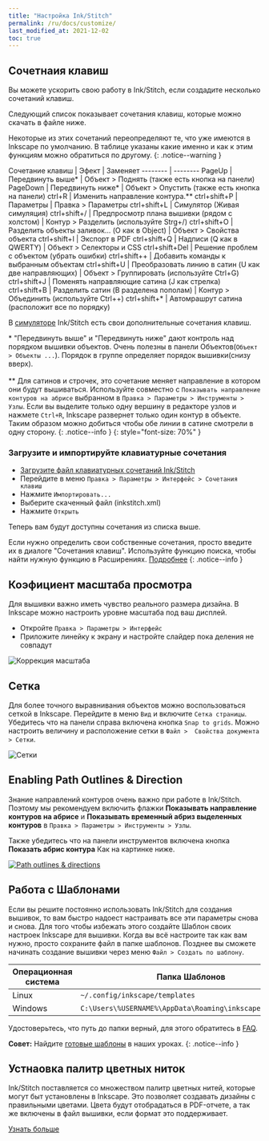 ```yaml
---
title: "Настройка Ink/Stitch"
permalink: /ru/docs/customize/
last_modified_at: 2021-12-02
toc: true
---
```


## Сочетнаия клавиш

Вы можете ускорить свою работу в Ink/Stitch, если создадите несколько сочетаний клавиш.

Следующий список показывает сочетания клавиш, которые можно скачать в файле ниже.

Некоторые из этих сочетаний переопределяют те, что уже имеются в Inkscape по умолчанию. В таблице указаны какие именно и как к этим функциям можно обратиться по другому.
{: .notice--warning }

Сочетание&nbsp;клавиш | Эфект | Заменяет
-------- | --------
<key>PageUp</key>                             | Передвинуть выше* | Объект > Поднять (также есть кнопка на панели)
<key>PageDown</key>                           | Передвинуть ниже* | Объект > Опустить (также есть кнопка на панели)
<key>ctrl</key>+<key>R</key>                  | Изменить направление контура.**
<key>ctrl</key>+<key>shift</key>+<key>P</key> | Параметры | Правка > Параметры
<key>ctrl</key>+<key>shift</key>+<key>L</key> | Симулятор (Живая симуляция)
<key>ctrl</key>+<key>shift</key>+<key>/</key> | Предпросмотр плана вышивки (рядом с холстом) | Контур > Разделить (используйте Strg+/)
<key>ctrl</key>+<key>shift</key>+<key>O</key> | Разделить объекты заливок... (O как в Object) | Объект > Свойства объекта
<key>ctrl</key>+<key>shift</key>+<key>I</key> | Экспорт в PDF
<key>ctrl</key>+<key>shift</key>+<key>Q</key> | Надписи (Q как в QWERTY) | Объект > Селекторы и CSS
<span style="white-space: nowrap;"><key>ctrl</key>+<key>shift</key>+<key>Del</key></span> | Решение проблем с объектом (убрать ошибки)
<key>ctrl</key>+<key>shift</key>+<key>+</key> | Добавить команды к выбранным объектам
<key>ctrl</key>+<key>shift</key>+<key>U</key> | Преобразовать линию в сатин (U как две направляющих) | Объект > Группировать (используйте Ctrl+G)
<key>ctrl</key>+<key>shift</key>+<key>J</key> | Поменять направляющие сатина (J как стрелка)
<key>ctrl</key>+<key>shift</key>+<key>B</key> | Разделить сатин (B разделена пополам) | Контур > Объединить (используйте Ctrl++)
<key>ctrl</key>+<key>shift</key>+<key>*</key> | Автомрашрут сатина (расположит все по порядку)

В [симуляторе](/ru/docs/visualize/#simulation-shortcut-keys) Ink/Stitch есть свои дополнительные сочетания клавиш.

\* "Передвинуть выше" и "Передвинуть ниже" дают контроль над порядком вышивки объектов. Очень полезны в панели Объектов(`Объект > Объекты ...`). Порядок в группе определяет порядок вышивки(снизу вверх).<br><br>** Для сатинов и строчек, это сочетание меняет направление в котором они будут вышиваться. Используйте совместно с `Показывать направление контуров на абрисе` выбранном в `Правка > Параметры > Инструменты > Узлы`. Если вы выделите только одну вершину в редакторе узлов и нажмете `Ctrl+R`, Inkscape развернет только один контур в объекте. Таким образом можно добиться чтобы обе линии в сатине смотрели в одну сторону.
{: .notice--info }
{: style="font-size: 70%" }

### Загрузите и импортируйте клавиатурные сочетания

* [Загрузите файл клавиатурных сочетаний Ink/Stitch](/assets/files/inkstitch.xml)
* Перейдите в меню `Правка > Параметры > Интерфейс > Сочетания клавиш`
* Нажмите `Импортировать...`
* Выберите скаченный файл (inkstitch.xml)
* Нажмите `Открыть`

Теперь вам будут доступны сочетания из списка выше.

Если нужно определить свои собственные сочетания, просто введите их в диалоге "Сочетания клавиш".
Используйте функцию поиска, чтобы найти нужную функцию в Расширениях. [Подробнее](http://wiki.inkscape.org/wiki/index.php/Customizing_Inkscape)
{: .notice--info }

## Коэфициент масштаба просмотра

Для вышивки важно иметь чувство реального размера дизайна. В Inkscape можно настроить уровне масштаба под ваш дисплей.

* Откройте `Правка > Параметры > Интерфейс`
* Приложите линейку к экрану и настройте слайдер пока деления не совпадут
 
![Коррекция масштаба](/assets/images/docs/en/customize-zoom-correction.png)

## Сетка

Для более точного выравнивания объектов можно воспользоваться сеткой в Inkscape. Перейдите в меню `Вид` и включите `Сетка страницы`. Убедитесь что на панели справа включена кнопка `Snap to grids`. Можно настроить величину и расположение сетки  в `Файл >  Свойства документа > Сетки`.

![Сетки](https://user-images.githubusercontent.com/11083514/40359052-414d3554-5db9-11e8-8b49-3be75c5e9732.png)

## Enabling Path Outlines & Direction

Знание направлений контуров очень важно при работе в Ink/Stitch. Поэтому мы рекомендуем включить флажки **Показывать направление контуров на абрисе** и **Показывать временный абриз выделенных контуров** в `Правка > Параметры > Инструменты > Узлы`.

Также убедитесь что на панели инструментов включена кнопка **Показать абрис контура** Как на картинке ниже.

[![Path outlines & directions](https://user-images.githubusercontent.com/11083514/40360721-f294ef0a-5dbe-11e8-9d4d-98f469ff1fba.png)](https://user-images.githubusercontent.com/11083514/40360721-f294ef0a-5dbe-11e8-9d4d-98f469ff1fba.png)

## Работа с Шаблонами

Если вы решите постоянно использовать Ink/Stitch для создания вышивок, то вам быстро надоест настраивать все эти параметры снова и снова. Для того чтобы избежать этого создайте Шаблон своих настроек Inkscape для вышивки. Когда вы всё настроите так как вам нужно, просто сохраните файл в папке шаблонов. Позднее вы сможете начинать создание вышивки через меню `Файл > Создать по шаблону`.

Операционная система|Папка Шаблонов
---|---
Linux|`~/.config/inkscape/templates`
Windows|`C:\Users\%USERNAME%\AppData\Roaming\inkscape\templates`

Удостоверьтесь, что путь до папки верный, для этого обратитесь в [FAQ](/docs/faq/#i-have-downloaded-and-unzipped-the-latest-release-where-do-i-put-it).

**Совет:** Найдите [готовые шаблоны](/ru/tutorials/resources/templates/) в наших уроках.
{: .notice--info }

## Устнаовка палитр цветных ниток

Ink/Stitch поставляется со множеством палитр цветных нитей, которые могут быт установлены в Inkscape. Это позволяет создавать дизайны с правильными цветами.
Цвета будут отобрадаться в PDF-отчете, а так же включены в файл вышивки, если формат это поддерживает. 

[Узнать больше](/ru/docs/thread-color/#install-thread-color-palettes-for-inkscape)
